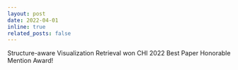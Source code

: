 ```yaml
---
layout: post
date: 2022-04-01
inline: true
related_posts: false
---
```


Structure-aware Visualization Retrieval won CHI 2022 Best Paper Honorable Mention Award!